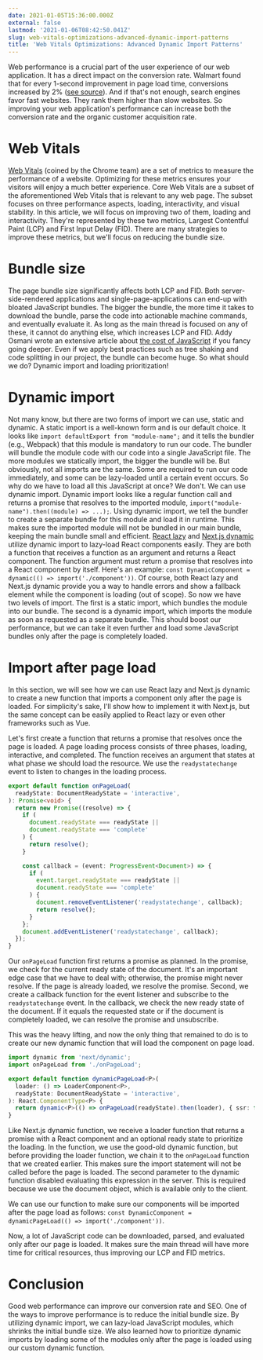 ```yaml
---
date: 2021-01-05T15:36:00.000Z
external: false
lastmod: '2021-01-06T08:42:50.041Z'
slug: web-vitals-optimizations-advanced-dynamic-import-patterns
title: 'Web Vitals Optimizations: Advanced Dynamic Import Patterns'
---
```


Web performance is a crucial part of the user experience of our web application. It has a direct impact on the conversion rate. Walmart found that for every 1-second improvement in page load time, conversions increased by 2% ([see source](https://www.cloudflare.com/learning/performance/more/website-performance-conversion-rates/)). And if that's not enough, search engines favor fast websites. They rank them higher than slow websites. So improving your web application's performance can increase both the conversion rate and the organic customer acquisition rate. 

# Web Vitals

[Web Vitals](https://web.dev/learn-web-vitals/) (coined by the Chrome team) are a set of metrics to measure the performance of a website. Optimizing for these metrics ensures your visitors will enjoy a much better experience.
Core Web Vitals are a subset of the aforementioned Web Vitals that is relevant to any web page. The subset focuses on three performance aspects, loading, interactivity, and visual stability. In this article, we will focus on improving two of them, loading and interactivity. They're represented by these two metrics, Largest Contentful Paint (LCP) and First Input Delay (FID). There are many strategies to improve these metrics, but we'll focus on reducing the bundle size. 

# Bundle size

The page bundle size significantly affects both LCP and FID. Both server-side-rendered applications and single-page-applications can end-up with bloated JavaScript bundles. The bigger the bundle, the more time it takes to download the bundle, parse the code into actionable machine commands, and eventually evaluate it. As long as the main thread is focused on any of these, it cannot do anything else, which increases LCP and FID. Addy Osmani wrote an extensive article about [the cost of JavaScript](https://v8.dev/blog/cost-of-javascript-2019) if you fancy going deeper.
Even if we apply best practices such as tree shaking and code splitting in our project, the bundle can become huge. So what should we do? Dynamic import and loading prioritization!

# Dynamic import

Not many know, but there are two forms of import we can use, static and dynamic. A static import is a well-known form and is our default choice. It looks like `import defaultExport from "module-name";` and it tells the bundler (e.g., Webpack) that this module is mandatory to run our code. The bundler will bundle the module code with our code into a single JavaScript file. The more modules we statically import, the bigger the bundle will be. But obviously, not all imports are the same. Some are required to run our code immediately, and some can be lazy-loaded until a certain event occurs. So why do we have to load all this JavaScript at once? We don't. We can use dynamic import. Dynamic import looks like a regular function call and returns a promise that resolves to the imported module, `import("module-name").then((module) => ...);`. Using dynamic import, we tell the bundler to create a separate bundle for this module and load it in runtime. This makes sure the imported module will not be bundled in our main bundle, keeping the main bundle small and efficient. [React lazy](https://reactjs.org/docs/code-splitting.html) and [Next.js dynamic](https://nextjs.org/docs/advanced-features/dynamic-import) utilize dynamic import to lazy-load React components easily. They are both a function that receives a function as an argument and returns a React component. The function argument must return a promise that resolves into a React component by itself. Here's an example: `const DynamicComponent = dynamic(() => import('./component'))`. Of course, both React lazy and Next.js dynamic provide you a way to handle errors and show a fallback element while the component is loading (out of scope). So now we have two levels of import. The first is a static import, which bundles the module into our bundle. The second is a dynamic import, which imports the module as soon as requested as a separate bundle. This should boost our performance, but we can take it even further and load some JavaScript bundles only after the page is completely loaded.

# Import after page load

In this section, we will see how we can use React lazy and Next.js dynamic to create a new function that imports a component only after the page is loaded. For simplicity's sake, I'll show how to implement it with Next.js, but the same concept can be easily applied to React lazy or even other frameworks such as Vue.

Let's first create a function that returns a promise that resolves once the page is loaded. A page loading process consists of three phases, loading, interactive, and completed. The function receives an argument that states at what phase we should load the resource. We use the `readystatechange` event to listen to changes in the loading process.

```ts
export default function onPageLoad(
  readyState: DocumentReadyState = 'interactive',
): Promise<void> {
  return new Promise((resolve) => {
    if (
      document.readyState === readyState ||
      document.readyState === 'complete'
    ) {
      return resolve();
    }

    const callback = (event: ProgressEvent<Document>) => {
      if (
        event.target.readyState === readyState ||
        document.readyState === 'complete'
      ) {
        document.removeEventListener('readystatechange', callback);
        return resolve();
      }
    };
    document.addEventListener('readystatechange', callback);
  });
}
```

Our `onPageLoad` function first returns a promise as planned. In the promise, we check for the current ready state of the document. It's an important edge case that we have to deal with; otherwise, the promise might never resolve. If the page is already loaded, we resolve the promise. Second, we create a callback function for the event listener and subscribe to the `readystatechange` event. In the callback, we check the new ready state of the document. If it equals the requested state or if the document is completely loaded, we can resolve the promise and unsubscribe.

This was the heavy lifting, and now the only thing that remained to do is to create our new dynamic function that will load the component on page load.

```ts
import dynamic from 'next/dynamic';
import onPageLoad from './onPageLoad';

export default function dynamicPageLoad<P>(
  loader: () => LoaderComponent<P>,
  readyState: DocumentReadyState = 'interactive',
): React.ComponentType<P> {
  return dynamic<P>(() => onPageLoad(readyState).then(loader), { ssr: false });
}
```

Like Next.js dynamic function, we receive a loader function that returns a promise with a React component and an optional ready state to prioritize the loading. In the function, we use the good-old dynamic function, but before providing the loader function, we chain it to the `onPageLoad` function that we created earlier. This makes sure the import statement will not be called before the page is loaded. The second parameter to the dynamic function disabled evaluating this expression in the server. This is required because we use the document object, which is available only to the client.
 
We can use our function to make sure our components will be imported after the page load as follows:
`const DynamicComponent = dynamicPageLoad(() => import('./component'))`.

Now, a lot of JavaScript code can be downloaded, parsed, and evaluated only after our page is loaded. It makes sure the main thread will have more time for critical resources, thus improving our LCP and FID metrics.

# Conclusion

Good web performance can improve our conversion rate and SEO. One of the ways to improve performance is to reduce the initial bundle size. By utilizing dynamic import, we can lazy-load JavaScript modules, which shrinks the initial bundle size. We also learned how to prioritize dynamic imports by loading some of the modules only after the page is loaded using our custom dynamic function.

